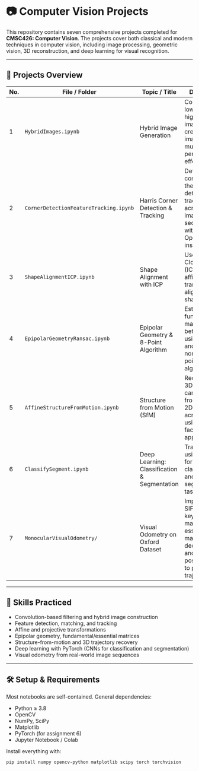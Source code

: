 # 📷 Computer Vision Projects

This repository contains seven comprehensive projects completed for **CMSC426: Computer Vision**. The projects cover both classical and modern techniques in computer vision, including image processing, geometric vision, 3D reconstruction, and deep learning for visual recognition.

---

## 📁 Projects Overview

| No. | File / Folder                         | Topic / Title                             | Description |
|-----|----------------------------------------|--------------------------------------------|-------------|
| 1   | `HybridImages.ipynb`                   | Hybrid Image Generation                    | Combines low-pass and high-pass images to create hybrid images with multi-scale perceptual effects. |
| 2   | `CornerDetectionFeatureTracking.ipynb` | Harris Corner Detection & Tracking         | Detects corners using the Harris detector and tracks them across an image sequence without OpenCV built-ins. |
| 3   | `ShapeAlignmentICP.ipynb`              | Shape Alignment with ICP                   | Uses Iterative Closest Point (ICP) and affine transforms to align binary shape images. |
| 4   | `EpipolarGeometryRansac.ipynb`         | Epipolar Geometry & 8-Point Algorithm      | Estimates the fundamental matrix between views using RANSAC and the normalized 8-point algorithm. |
| 5   | `AffineStructureFromMotion.ipynb`      | Structure from Motion (SfM)                | Reconstructs a 3D scene and camera path from tracked 2D points across frames using an affine factorization approach. |
| 6   | `ClassifySegment.ipynb`                | Deep Learning: Classification & Segmentation | Trains CNNs using PyTorch for CIFAR-10 classification and image segmentation tasks. |
| 7   | `MonocularVisualOdometry/`           | Visual Odometry on Oxford Dataset          | Implements SIFT-based keypoint matching, essential matrix decomposition, and camera pose recovery to plot 3D trajectory. |

---

## 🧠 Skills Practiced

- Convolution-based filtering and hybrid image construction
- Feature detection, matching, and tracking
- Affine and projective transformations
- Epipolar geometry, fundamental/essential matrices
- Structure-from-motion and 3D trajectory recovery
- Deep learning with PyTorch (CNNs for classification and segmentation)
- Visual odometry from real-world image sequences

---

## 🛠 Setup & Requirements

Most notebooks are self-contained. General dependencies:
- Python ≥ 3.8
- OpenCV
- NumPy, SciPy
- Matplotlib
- PyTorch (for assignment 6)
- Jupyter Notebook / Colab

Install everything with:

```bash
pip install numpy opencv-python matplotlib scipy torch torchvision